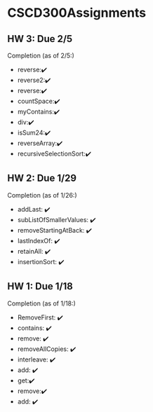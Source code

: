 # CSCD300Assignments

## HW 3: Due 2/5
Completion (as of 2/5:)

* reverse:✔️
* reverse2:✔️
* reverse:✔️
* countSpace:✔️
* myContains:✔️
* div:✔️
* isSum24:✔️
* reverseArray:✔️
* recursiveSelectionSort:✔️

## HW 2: Due 1/29
Completion (as of 1/26:)

* addLast: ✔️
* subListOfSmallerValues: ✔️
* removeStartingAtBack: ✔️ 
* lastIndexOf: ✔️
* retainAll: ✔️
* insertionSort: ✔️ 


## HW 1: Due 1/18
Completion (as of 1/18:)

* RemoveFirst: ✔️
* contains: ✔️
* remove: ✔️ 
* removeAllCopies: ✔️
* interleave: ✔️ 
* add: ✔️ 
* get:✔️
* remove:✔️
* add: ✔️
  
